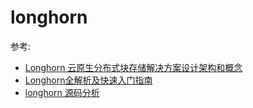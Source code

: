 # longhorn
参考:
- [Longhorn 云原生分布式块存储解决方案设计架构和概念](https://www.cnblogs.com/hacker-linner/p/15151778.html)
- [Longhorn全解析及快速入门指南](https://blog.51cto.com/u_12462495/1921097)
- [longhorn 源码分析](https://peteryj.github.io/categories/#longhorn-ref)